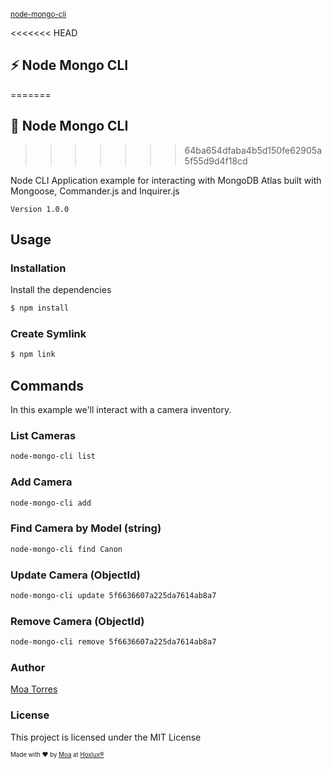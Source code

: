 <sub>[node-mongo-cli](https://github.com/moatorres/node-mongo-cli)</sub>

<<<<<<< HEAD
## ⚡️ Node Mongo CLI
=======
## 🧰 Node Mongo CLI
>>>>>>> 64ba654dfaba4b5d150fe62905a5f55d9d4f18cd

Node CLI Application example for interacting with MongoDB Atlas built with Mongoose, Commander.js and Inquirer.js

`Version 1.0.0`

## Usage

### Installation

Install the dependencies

```sh
$ npm install
```

### Create Symlink

```sh
$ npm link
```

## Commands

In this example we'll interact with a camera inventory.

### **List Cameras**

```sh
node-mongo-cli list
```

### **Add Camera**

```sh
node-mongo-cli add
```

### **Find Camera by Model (string)**

```sh
node-mongo-cli find Canon
```

### **Update Camera (ObjectId)**

```sh
node-mongo-cli update 5f6636607a225da7614ab8a7
```

### **Remove Camera (ObjectId)**

```sh
node-mongo-cli remove 5f6636607a225da7614ab8a7
```

### Author

[Moa Torres](https://www.github.com/moatorres)

### License

This project is licensed under the MIT License

<sub><sup>Made with ❤️ by [Moa](https://github.com/moatorres) at [Hoxlux®](https://github.com/hoxlux)</sup></sub>


